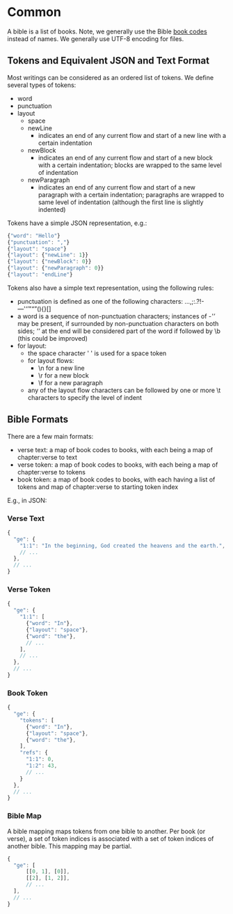 # Common

A bible is a list of books. Note, we generally use the Bible [book codes](book_codes.md) instead
of names. We generally use UTF-8 encoding for files.

## Tokens and Equivalent JSON and Text Format

Most writings can be considered as an ordered list of tokens. We define several types of tokens:

* word
* punctuation
* layout
  * space
  * newLine
    * indicates an end of any current flow and start of a new line with a certain indentation
  * newBlock
    * indicates an end of any current flow and start of a new block with a certain indentation;
      blocks are wrapped to the same level of indentation
  * newParagraph
    * indicates an end of any current flow and start of a new paragraph with a certain indentation;
      paragraphs are wrapped to same level of indentation (although the first line is slightly
      indented)

Tokens have a simple JSON representation, e.g.:

```js
{"word": "Hello"}
{"punctuation": ","}
{"layout": "space"}
{"layout": {"newLine": 1}}
{"layout": {"newBlock": 0}}
{"layout": {"newParagraph": 0}}
{"layout": "endLine"}
```

Tokens also have a simple text representation, using the following rules:

* punctuation is defined as one of the following characters: …,;:.?!-—'‘’"“”(){}[]
* a word is a sequence of non-punctuation characters; instances of *-'’* may be present, if surrounded
  by non-punctuation characters on both sides; *'’* at the end will be considered part of the word
  if followed by \b (this could be improved)
* for layout:
  * the space character ' ' is used for a space token
  * for layout flows:
    * \n for a new line
    * \r for a new block
    * \f for a new paragraph
  * any of the layout flow characters can be followed by one or more \t characters to specify the
    level of indent

## Bible Formats

There are a few main formats:
  * verse text: a map of book codes to books, with each being a map of chapter:verse to text 
  * verse token: a map of book codes to books, with each being a map of chapter:verse to tokens
  * book token: a map of book codes to books, with each having a list of tokens and map of
    chapter:verse to starting token index

E.g., in JSON:

### Verse Text
```js
{
  "ge": {
    "1:1": "In the beginning, God created the heavens and the earth.",
    // ...
  },
  // ...
}
````

### Verse Token
```js
{
  "ge": {
    "1:1": [
      {"word": "In"},
      {"layout": "space"},
      {"word": "the"},
      // ...
    ],
    // ...
  },
  // ...
}
````

### Book Token
```js
{
  "ge": {
    "tokens": [
      {"word": "In"},
      {"layout": "space"},
      {"word": "the"},
    ],
    "refs": {
      "1:1": 0,
      "1:2": 43,
      // ...
    }
  },
  // ...
}
````

### Bible Map

A bible mapping maps tokens from one bible to another. Per book (or verse), a set of token indices
is associated with a set of token indices of another bible. This mapping may be partial.

```js
{
  "ge": [
      [[0, 1], [0]],
      [[2], [1, 2]],
      // ...
  ],
  // ...
}
```